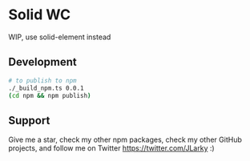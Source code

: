 # Solid WC

WIP, use solid-element instead

## Development

```bash
# to publish to npm
./_build_npm.ts 0.0.1
(cd npm && npm publish)
```

## Support

Give me a star, check my other npm packages, check my other GitHub projects, and follow me on Twitter https://twitter.com/JLarky :)
